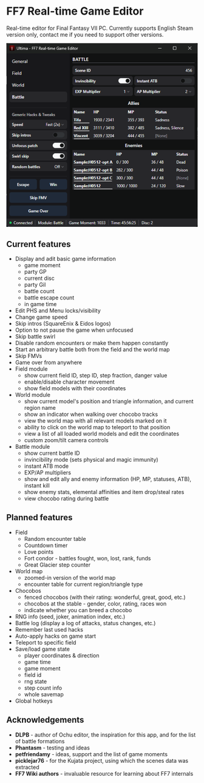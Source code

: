 # FF7 Real-time Game Editor

Real-time editor for Final Fantasy VII PC. Currently supports English Steam version only, contact me if you need to support other versions.

[![Screenshot](https://raw.githubusercontent.com/maciej-trebacz/ff7-ultima/main/ultima-1.0-screenshot.png)](https://raw.githubusercontent.com/maciej-trebacz/ff7-ultima/main/ultima-1.0-screenshot.png)

## Current features
* Display and adit basic game information
  - game moment
  - party GP
  - current disc
  - party Gil
  - battle count
  - battle escape count
  - in game time
* Edit PHS and Menu locks/visibility
* Change game speed
* Skip intros (SquareEnix & Eidos logos)
* Option to not pause the game when unfocused
* Skip battle swirl
* Disable random encounters or make them happen constantly
* Start an arbitrary battle both from the field and the world map
* Skip FMVs
* Game over from anywhere
* Field module
  - show current field ID, step ID, step fraction, danger value
  - enable/disable character movement
  - show field models with their coordinates
* World module
  - show current model's position and triangle information, and current region name
  - show an indicator when walking over chocobo tracks
  - view the world map with all relevant models marked on it
  - ability to click on the world map to teleport to that position
  - view a list of all loaded world models and edit the coordinates
  - custom zoom/tilt camera controls
* Battle module
  - show current battle ID
  - invincibility mode (sets physical and magic immunity)
  - instant ATB mode
  - EXP/AP multipliers
  - show and edit ally and enemy information (HP, MP, statuses, ATB), instant kill
  - show enemy stats, elemental affinities and item drop/steal rates
  - view chocobo rating during battle

## Planned features
* Field
  - Random encounter table
  - Countdown timer
  - Love points
  - Fort condor - battles fought, won, lost, rank, funds
  - Great Glacier step counter
* World map
  - zoomed-in version of the world map
  - encounter table for current region/triangle type
* Chocobos
  - fenced chocobos (with their rating: wonderful, great, good, etc.)
  - chocobos at the stable - gender, color, rating, races won
  - indicate whether you can breed a chocobo
* RNG info (seed, joker, animation index, etc.)
* Battle log (display a log of attacks, status changes, etc.)
* Remember last used hacks
* Auto-apply hacks on game start
* Teleport to specific field
* Save/load game state
  - player coordinates & direction
  - game time
  - game moment
  - field id
  - rng state
  - step count info
  - whole savemap
* Global hotkeys

## Acknowledgements

* **DLPB** - author of Ochu editor, the inspiration for this app, and for the list of battle formations
* **Phantasm** - testing and ideas
* **petfriendamy** - ideas, support and the list of game moments
* **picklejar76** - for the Kujata project, using which the scenes data was extracted
* **FF7 Wiki authors** - invaluable resource for learning about FF7 internals
